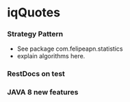 # iqQuotes


### Strategy Pattern

- See package com.felipeapn.statistics
- explain algorithms here.

### RestDocs on test

### JAVA 8 new features 

